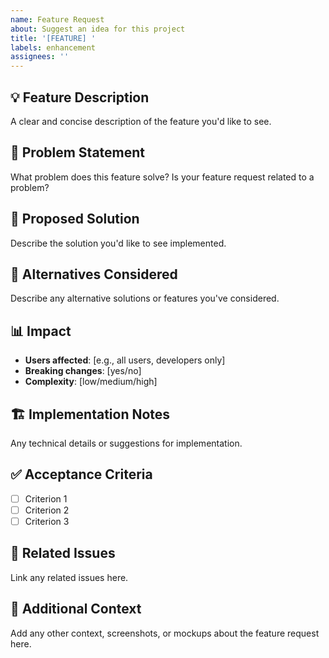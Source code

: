 ```yaml
---
name: Feature Request
about: Suggest an idea for this project
title: '[FEATURE] '
labels: enhancement
assignees: ''
---
```


## 💡 Feature Description
A clear and concise description of the feature you'd like to see.

## 🎯 Problem Statement
What problem does this feature solve? Is your feature request related to a problem?

## 🔧 Proposed Solution
Describe the solution you'd like to see implemented.

## 🔄 Alternatives Considered
Describe any alternative solutions or features you've considered.

## 📊 Impact
- **Users affected**: [e.g., all users, developers only]
- **Breaking changes**: [yes/no]
- **Complexity**: [low/medium/high]

## 🏗️ Implementation Notes
Any technical details or suggestions for implementation.

## ✅ Acceptance Criteria
- [ ] Criterion 1
- [ ] Criterion 2
- [ ] Criterion 3

## 🔗 Related Issues
Link any related issues here.

## 📝 Additional Context
Add any other context, screenshots, or mockups about the feature request here.
